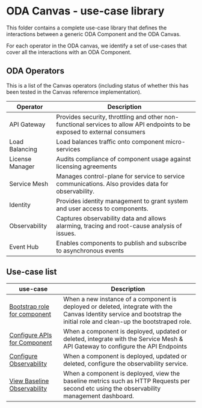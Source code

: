 # ODA Canvas - use-case library

This folder contains a complete use-case library that defines the interactions between a generic ODA Component and the ODA Canvas.

For each operator in the ODA canvas, we identify a set of use-cases that cover all the interactions with an ODA Component.

## ODA Operators

This is a list of the Canvas operators (including status of whether this has been tested in the Canvas referernce implementation).

| Operator            | Description                     |
| ------------------- | ------------------------------- |
| API Gateway | Provides security, throttling and other non-functional services to allow API endpoints to be exposed to external consumers |
| Load Balancing | Load balances traffic onto component micro-services |
| License Manager | Audits compliance of component usage against licensing agreements |
| Service Mesh | Manages control-plane for service to service communications. Also provides data for observability. |
| Identity | Provides identity management to grant system and user access to components. |
| Observability | Captures observability data and allows alarming, tracing and root-cause analysis of issues. |
| Event Hub | Enables components to publish and subscribe to asynchronous events |


## Use-case list

| use-case           | Description           |
| ------------------ | --------------------- |
| [Bootstrap role for component](Bootstrap-role-for-component.md) | When a new instance of a component is deployed or deleted, integrate with the Canvas Identity service and bootstrap the initial role and clean-up the bootstraped role. |
| [Configure APIs for Component](Configure-APIs-for-Component.md) | When a component is deployed, updated or deleted, integrate with the Service Mesh & API Gateway to configure the API Endpoints |
| [Configure Observability](Configure-Observability.md) | When a component is deployed, updated or deleted, configure the observability service. || Authentication | When an external consumer calls an exposed API for a component, manage the authenticate the consumer and pass the authenticated request (including authentication token) to the component. |
| [View Baseline Observability](View-Baseline-Observability.md) | When a component is deployed, view the baseline metrics such as HTTP Requests per second etc using the observability management dashboard.|

